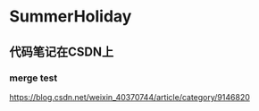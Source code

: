 # SummerHoliday
## 代码笔记在CSDN上
### merge test
https://blog.csdn.net/weixin_40370744/article/category/9146820
